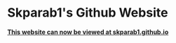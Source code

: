 # Skparab1's Github Website
**[This website can now be viewed at skparab1.github.io](https:skparab1.github.io)**
